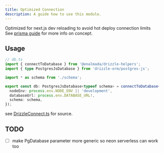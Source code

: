 ```yaml
---
title: Optimized Connection
description: A guide how to use this module.
---
```


Optimized for next.js dev reloading to avoid hot deploy connection limits
See [prisma guide](https://www.prisma.io/docs/guides/performance-and-optimization/connection-management#prevent-hot-reloading-from-creating-new-instances-of-prismaclient) for more info on concept.

## Usage
```ts
// db.ts
import { connectToDatabase } from '@enalmada/drizzle-helpers';
import { type PostgresJsDatabase } from 'drizzle-orm/postgres-js';

import * as schema from './schema';

export const db: PostgresJsDatabase<typeof schema> = connectToDatabase<typeof schema>({
  nodeEnv: process.env.NODE_ENV || 'development',
  databaseUrl: process.env.DATABASE_URL!,
  schema: schema,
});
```

see [DrizzleConnect.ts](https://github.com/Enalmada/drizzle-helpers/blob/main/src/DrizzleConnect.ts) for source.

## TODO
- [ ] make PgDatabase parameter more generic so neon serverless can work too